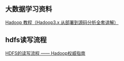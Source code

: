 ## 大数据学习资料

[Hadoop 教程（Hadoop3.x 从部署到源码分析全套讲解）](http://www.hainiubl.com/topics/76148)

## hdfs读写流程

[HDFS的读写流程 —— Hadoop权威指南](https://blog.csdn.net/u014454538/article/details/115682802)